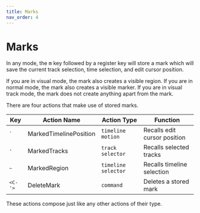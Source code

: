 ```yaml
---
title: Marks
nav_order: 4
---
```


# Marks

In any mode, the <kbd>m</kbd> key followed by a register key will store a mark which will save the current track selection, time selection, and edit cursor position.

If you are in visual mode, the mark also creates a visible region.
If you are in normal mode, the mark also creates a visible marker.
If you are in visual track mode, the mark does not create anything apart from the mark.

There are four actions that make use of stored marks.

| Key            | Action Name            | Action Type         | Function                     |
|----------------|------------------------|---------------------|------------------------------|
| <kbd>\`</kbd>  | MarkedTimelinePosition | `timeline motion`   | Recalls edit cursor position |
| <kbd>'</kbd>   | MarkedTracks           | `track selector`    | Recalls selected tracks      |
| <kbd>~</kbd>   | MarkedRegion           | `timeline selector` | Recalls timeline selection   |
| <kbd>\<C-'\></kbd> | DeleteMark             | `command`           | Deletes a stored mark        |

These actions compose just like any other actions of their type. 
